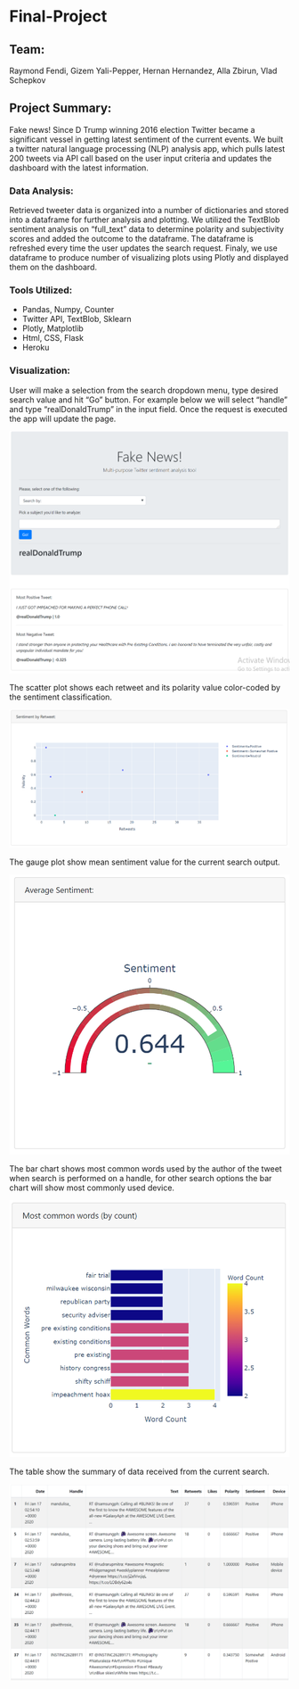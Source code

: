 # Final-Project
## Team: 
Raymond Fendi, Gizem Yali-Pepper, Hernan Hernandez, Alla Zbirun, Vlad Schepkov

## Project Summary:
Fake news! Since D Trump winning 2016 election Twitter became a significant vessel in getting latest sentiment of the current events.  We built a twitter natural language processing (NLP) analysis app, which pulls latest 200 tweets via API call based on the user input criteria and updates the dashboard with the latest information.  

### Data Analysis:
Retrieved tweeter data is organized into a number of dictionaries and stored into a dataframe for further analysis and plotting.  We utilized the TextBlob sentiment analysis on “full_text” data to determine polarity and subjectivity scores and added the outcome to the dataframe.  The dataframe is refreshed every time the user updates the search request.  Finaly, we use dataframe to produce number of visualizing plots using Plotly and displayed them on the dashboard.

### Tools Utilized:
* Pandas, Numpy, Counter
* Twitter API, TextBlob, Sklearn
* Plotly, Matplotlib
* Html, CSS, Flask
* Heroku 

### Visualization:
User will make a selection from the search dropdown menu, type desired search value and hit “Go” button.  For example below we will select “handle” and type “realDonaldTrump” in the input field.  Once the request is executed the app will update the page. 

![search](images/search.png)

The scatter plot shows each retweet and its polarity value color-coded by the sentiment classification.

![scatter](images/scatter.png)

The gauge plot show mean sentiment value for the current search output.

![gauge](images/gauge.png)

The bar chart shows most common words used by the author of the tweet when search is performed on a handle, for other search options the bar chart will show most commonly used device.

![wordcount](images/wordcount.png)

The table show the summary of data received from the current search.

![table](images/table.png)

